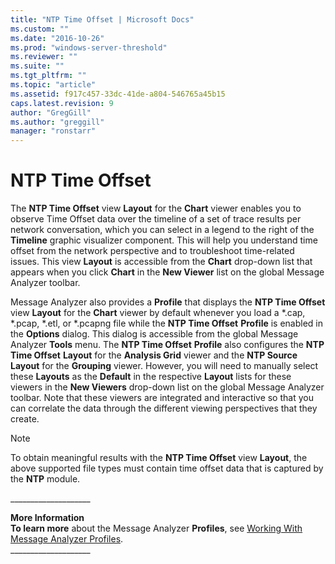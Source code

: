 ```yaml
---
title: "NTP Time Offset | Microsoft Docs"
ms.custom: ""
ms.date: "2016-10-26"
ms.prod: "windows-server-threshold"
ms.reviewer: ""
ms.suite: ""
ms.tgt_pltfrm: ""
ms.topic: "article"
ms.assetid: f917c457-33dc-41de-a804-546765a45b15
caps.latest.revision: 9
author: "GregGill"
ms.author: "greggill"
manager: "ronstarr"
---
```

# NTP Time Offset
The **NTP Time Offset** view **Layout** for the  **Chart** viewer  enables you  to observe Time Offset data over the timeline of a set of trace results per network conversation, which you can select in a legend to the right of the **Timeline** graphic visualizer component. This will help you understand time offset from the network perspective and to troubleshoot time-related issues. This view **Layout** is accessible from the **Chart** drop-down list that appears when you click **Chart** in the **New Viewer** list on the global Message Analyzer toolbar.  
  
 Message Analyzer also provides a **Profile** that displays the **NTP Time Offset** view **Layout** for the  **Chart** viewer by default whenever you load a \*.cap, \*.pcap, \*.etl, or \*.pcapng file while the **NTP Time Offset** **Profile** is enabled in the **Options** dialog. This dialog is accessible from the global Message Analyzer **Tools** menu. The **NTP Time Offset** **Profile** also configures the **NTP Time Offset** **Layout** for the **Analysis Grid** viewer  and the **NTP Source** **Layout** for the **Grouping** viewer. However, you will need to manually select these **Layouts** as the **Default** in the respective **Layout** lists for these viewers in the **New Viewers** drop-down list on the global Message Analyzer toolbar. Note that these viewers are integrated and interactive so that you can correlate the data through the different viewing perspectives that they create.  
  
> [!NOTE]
>  To obtain meaningful results with the **NTP Time Offset** view **Layout**, the above supported  file types must contain time offset data that is captured by the **NTP** module.  
  
 ___________________\_  
  
 **More Information**   
 **To learn more** about the Message Analyzer **Profiles**, see  [Working With Message Analyzer Profiles](../messageanalyzer_content/working-with-message-analyzer-profiles.md).  
___________________\_